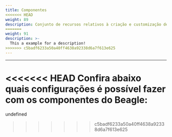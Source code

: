 ```yaml
---
title: Componentes
<<<<<<< HEAD
weight: 89
description: Conjunto de recursos relativos à criação e customização de componentes.
=======
weight: 91
description: >-
  This a example for a description!
>>>>>>> c5badf6233a50a40ff4638a92338d6a7f613e625
---
```


---

<<<<<<< HEAD
Confira abaixo quais configurações é possível fazer com os componentes do Beagle:
=======
undefined
>>>>>>> c5badf6233a50a40ff4638a92338d6a7f613e625
